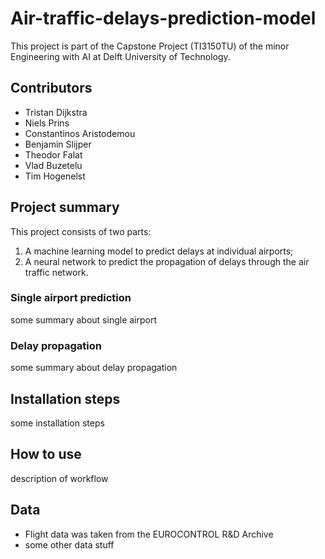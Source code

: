 # Air-traffic-delays-prediction-model

  
This project is part of the Capstone Project (TI3150TU) of the minor Engineering with AI at Delft University of Technology.

## Contributors
* Tristan Dijkstra
* Niels Prins
* Constantinos Aristodemou
* Benjamin Slijper
* Theodor Falat
* Vlad Buzetelu
* Tim Hogenelst

## Project summary
This project consists of two parts:

1. A machine learning model to predict delays at individual airports;
2. A neural network to predict the propagation of delays through the air traffic network.

### Single airport prediction
some summary about single airport

### Delay propagation
some summary about delay propagation


## Installation steps
some installation steps


## How to use
description of workflow

## Data
* Flight data was taken from the EUROCONTROL R&D Archive
* some other data stuff
